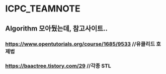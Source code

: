 # ICPC_TEAMNOTE

## Algorithm 모아뒀는데, 참고사이트..
### https://www.opentutorials.org/course/1685/9533 //유클리드 호제법
### https://baactree.tistory.com/29 //각종 STL
